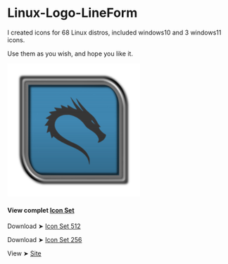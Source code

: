 # Linux-Logo-LineForm

I created icons for 68 Linux distros, included windows10 and 3 windows11 icons.

Use them as you wish, and hope you like it. 

<img src="256/Kali.png" alt="Github Project" style="width:60%;"> 

#### View complet [Icon Set](https://github.com/chris1111/Linux-Logo-LineForm/blob/main/View-Set-IOS.md)

Download ➤ [Icon Set 512]()

Download ➤ [Icon Set 256]()

View ➤ [Site]()
 
